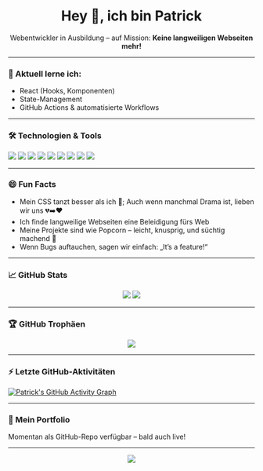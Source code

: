 <h1 align="center">Hey 👋, ich bin Patrick</h1>
<p align="center">Webentwickler in Ausbildung – auf Mission: <strong>Keine langweiligen Webseiten mehr!</strong></p>

---

### 🧠 Aktuell lerne ich:
- React (Hooks, Komponenten)
- State-Management
- GitHub Actions & automatisierte Workflows

---

### 🛠️ Technologien & Tools  
<p align="left">
  <img src="https://img.shields.io/badge/HTML5-E34F26?logo=html5&logoColor=white" />
  <img src="https://img.shields.io/badge/CSS3-1572B6?logo=css3&logoColor=white" />
  <img src="https://img.shields.io/badge/JavaScript-F7DF1E?logo=javascript&logoColor=black" />
  <img src="https://img.shields.io/badge/React-20232a?logo=react&logoColor=61dafb" />
  <img src="https://img.shields.io/badge/TailwindCSS-38B2AC?logo=tailwind-css&logoColor=white" />
  <img src="https://img.shields.io/badge/Bootstrap-563D7C?logo=bootstrap&logoColor=white" />
  <img src="https://img.shields.io/badge/Figma-F24E1E?logo=figma&logoColor=white" />
  <img src="https://img.shields.io/badge/UI%2FUX-Design-informational" />
  <img src="https://img.shields.io/badge/GitHub_Actions-2088FF?logo=github-actions&logoColor=white" />
</p>

---

### 😄 Fun Facts  
- Mein CSS tanzt besser als ich 🕺; Auch wenn manchmal Drama ist, lieben wir uns 💔➡️❤️
- Ich finde langweilige Webseiten eine Beleidigung fürs Web  
- Meine Projekte sind wie Popcorn – leicht, knusprig, und süchtig machend 🍿  
- Wenn Bugs auftauchen, sagen wir einfach: „It’s a feature!“

---

### 📈 GitHub Stats

<p align="center">
  <img src="https://github-readme-stats.vercel.app/api?username=PatKaiUI&show_icons=true&theme=tokyonight" />
  <img src="https://github-readme-stats.vercel.app/api/top-langs/?username=PatKaiUI&layout=compact&theme=tokyonight" />
</p>

---

### 🏆 GitHub Trophäen

<p align="center">
  <img src="https://github-profile-trophy.vercel.app/?username=PatKaiUI&theme=onedark&no-frame=true&row=1&column=7" />
</p>

---

### ⚡ Letzte GitHub-Aktivitäten

[![Patrick's GitHub Activity Graph](https://github-readme-activity-graph.vercel.app/graph?username=PatKaiUI&theme=tokyo-night)](https://github.com/Ashutosh00710/github-readme-activity-graph)

---

### 📂 Mein Portfolio
Momentan als GitHub-Repo verfügbar – bald auch live!

---

<div align="center">
  <img src="https://readme-typing-svg.herokuapp.com?font=Fira+Code&size=22&pause=1000&color=0DF7FF&center=true&vCenter=true&width=500&lines=Web+Apps+die+knallen!;Design+trifft+Code.;Ich+baue+Innovationen+statt+Kopien.;Let%E2%80%99s+build+something+great!" />
</div>
